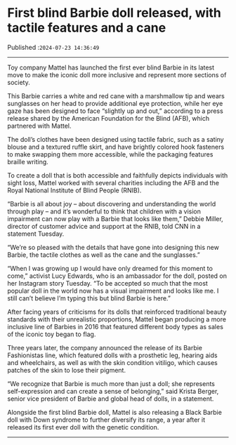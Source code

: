 # First blind Barbie doll released, with tactile features and a cane

Published :`2024-07-23 14:36:49`

---

Toy company Mattel has launched the first ever blind Barbie in its latest move to make the iconic doll more inclusive and represent more sections of society.

This Barbie carries a white and red cane with a marshmallow tip and wears sunglasses on her head to provide additional eye protection, while her eye gaze has been designed to face “slightly up and out,” according to a press release shared by the American Foundation for the Blind (AFB), which partnered with Mattel.

The doll’s clothes have been designed using tactile fabric, such as a satiny blouse and a textured ruffle skirt, and have brightly colored hook fasteners to make swapping them more accessible, while the packaging features braille writing.

To create a doll that is both accessible and faithfully depicts individuals with sight loss, Mattel worked with several charities including the AFB and the Royal National Institute of Blind People (RNIB).

“Barbie is all about joy – about discovering and understanding the world through play – and it’s wonderful to think that children with a vision impairment can now play with a Barbie that looks like them,” Debbie Miller, director of customer advice and support at the RNIB, told CNN in a statement Tuesday.

“We’re so pleased with the details that have gone into designing this new Barbie, the tactile clothes as well as the cane and the sunglasses.”

“When I was growing up I would have only dreamed for this moment to come,” activist Lucy Edwards, who is an ambassador for the doll, posted on her Instagram story Tuesday. “To be accepted so much that the most popular doll in the world now has a visual impairment and looks like me. I still can’t believe I’m typing this but blind Barbie is here.”

After facing years of criticisms for its dolls that reinforced traditional beauty standards with their unrealistic proportions, Mattel began producing a more inclusive line of Barbies in 2016 that featured different body types as sales of the iconic toy began to flag.

Three years later, the company announced the release of its Barbie Fashionistas line, which featured dolls with a prosthetic leg, hearing aids and wheelchairs, as well as with the skin condition vitiligo, which causes patches of the skin to lose their pigment.

“We recognize that Barbie is much more than just a doll; she represents self-expression and can create a sense of belonging,” said Krista Berger, senior vice president of Barbie and global head of dolls, in a statement.

Alongside the first blind Barbie doll, Mattel is also releasing a Black Barbie doll with Down syndrome to further diversify its range, a year after it released its first ever doll with the genetic condition.

---

